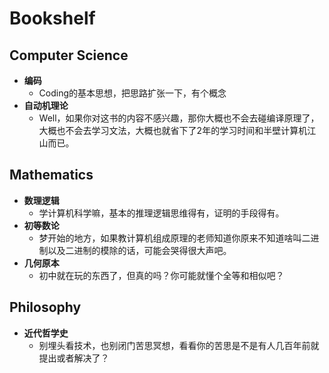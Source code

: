 # Bookshelf

## Computer Science
- **编码**
  - Coding的基本思想，把思路扩张一下，有个概念
- **自动机理论**
  - Well，如果你对这书的内容不感兴趣，那你大概也不会去碰编译原理了，大概也不会去学习文法，大概也就省下了2年的学习时间和半壁计算机江山而已。

## Mathematics
- **数理逻辑**
  - 学计算机科学嘛，基本的推理逻辑思维得有，证明的手段得有。
- **初等数论**
  - 梦开始的地方，如果教计算机组成原理的老师知道你原来不知道啥叫二进制以及二进制的模除的话，可能会哭得很大声吧。
- **几何原本**
  - 初中就在玩的东西了，但真的吗？你可能就懂个全等和相似吧？

## Philosophy
- **近代哲学史** 
  - 别埋头看技术，也别闭门苦思冥想，看看你的苦思是不是有人几百年前就提出或者解决了？
